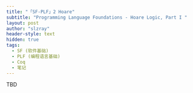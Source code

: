 ```yaml
---
title: "「SF-PLF」2 Hoare"
subtitle: "Programming Language Foundations - Hoare Logic, Part I "
layout: post
author: "slzray"
header-style: text
hidden: true
tags:
  - SF (软件基础)
  - PLF (编程语言基础)
  - Coq
  - 笔记
---
```


TBD
